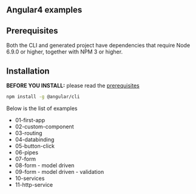 ## Angular4 examples

## Prerequisites

Both the CLI and generated project have dependencies that require Node 6.9.0 or higher, together
with NPM 3 or higher.

## Installation

**BEFORE YOU INSTALL:** please read the [prerequisites](#prerequisites)
```bash
npm install -g @angular/cli
```

Below is the list of examples

* 01-first-app
* 02-custom-component
* 03-routing
* 04-databinding
* 05-button-click
* 06-pipes
* 07-form
* 08-form - model driven
* 09-form - model driven - validation
* 10-services
* 11-http-service



